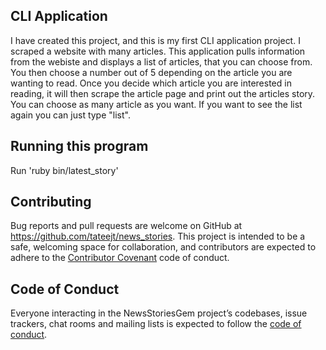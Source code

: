 ## CLI Application

I have created this project, and this is my first CLI application project. I scraped a website with many articles. This application pulls information from the webiste and displays a list of articles, that you can choose from. You then choose a number out of 5 depending on the article you are wanting to read. Once you decide which article you are interested in reading, it will then scrape the article page and print out the articles story. You can choose as many article as you want. If you want to see the list again you can just type "list". 

## Running this program

Run 'ruby bin/latest_story'

## Contributing
Bug reports and pull requests are welcome on GitHub at https://github.com/tateejt/news_stories. This project is intended to be a safe, welcoming space for collaboration, and contributors are expected to adhere to the [Contributor Covenant](http://contributor-covenant.org) code of conduct.

## Code of Conduct

Everyone interacting in the NewsStoriesGem project’s codebases, issue trackers, chat rooms and mailing lists is expected to follow the [code of conduct](https://github.com/tateejt/news_stories_gem/blob/master/CODE_OF_CONDUCT.md).
